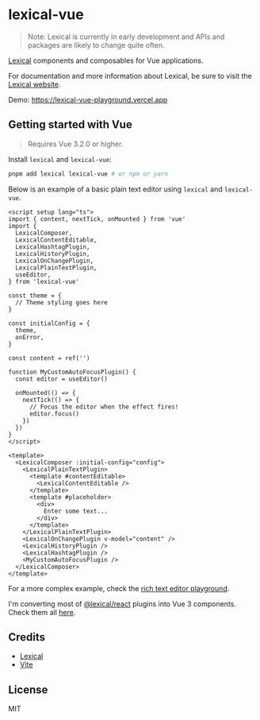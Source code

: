 # lexical-vue

> Note: Lexical is currently in early development and APIs and packages are likely to change quite often.

[Lexical](https://github.com/facebook/lexical) components and composables for Vue applications.

For documentation and more information about Lexical, be sure to visit the [Lexical website](https://lexical.dev/).

Demo: https://lexical-vue-playground.vercel.app

## Getting started with Vue

> Requires Vue 3.2.0 or higher.

Install `lexical` and `lexical-vue`:

```bash
pnpm add lexical lexical-vue # or npm or yarn
```

Below is an example of a basic plain text editor using `lexical` and `lexical-vue`.

```vue
<script setup lang="ts">
import { content, nextTick, onMounted } from 'vue'
import {
  LexicalComposer,
  LexicalContentEditable,
  LexicalHashtagPlugin,
  LexicalHistoryPlugin,
  LexicalOnChangePlugin,
  LexicalPlainTextPlugin,
  useEditor,
} from 'lexical-vue'

const theme = {
  // Theme styling goes here
}

const initialConfig = {
  theme,
  onError,
}

const content = ref('')

function MyCustomAutoFocusPlugin() {
  const editor = useEditor()

  onMounted(() => {
    nextTick(() => {
      // Focus the editor when the effect fires!
      editor.focus()
    })
  })
}
</script>

<template>
  <LexicalComposer :initial-config="config">
    <LexicalPlainTextPlugin>
      <template #contentEditable>
        <LexicalContentEditable />
      </template>
      <template #placeholder>
        <div>
          Enter some text...
        </div>
      </template>
    </LexicalPlainTextPlugin>
    <LexicalOnChangePlugin v-model="content" />
    <LexicalHistoryPlugin />
    <LexicalHashtagPlugin />
    <MyCustomAutoFocusPlugin />
  </LexicalComposer>
</template>
```

For a more complex example, check the [rich text editor playground](https://github.com/wobsoriano/lexical-vue/tree/master/packages/playground).

I'm converting most of [@lexical/react](https://github.com/facebook/lexical/tree/main/packages/lexical-react) plugins into Vue 3 components. Check them all [here](https://github.com/wobsoriano/lexical-vue/tree/master/packages/lexical-vue/src/components).

## Credits

- [Lexical](https://github.com/facebook/lexical)
- [Vite](https://vitejs.dev/)

## License

MIT
